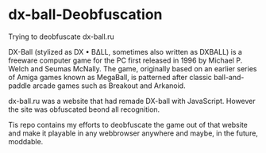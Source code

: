 # dx-ball-Deobfuscation

Trying to deobfuscate dx-ball.ru 

DX-Ball (stylized as DX • BΔLL, sometimes also written as DXBALL) is a freeware computer game for the PC first released in 1996 by Michael P. Welch and Seumas McNally. 
The game, originally based on an earlier series of Amiga games known as MegaBall, is patterned after classic ball-and-paddle arcade games such as Breakout and Arkanoid.

dx-ball.ru was a website that had remade DX-ball with JavaScript. However the site was obfuscated beond all recognition.

Tis repo contains my efforts to deobfuscate the game out of that website and make it playable in any webbrowser anywhere and maybe, in the future, moddable.
